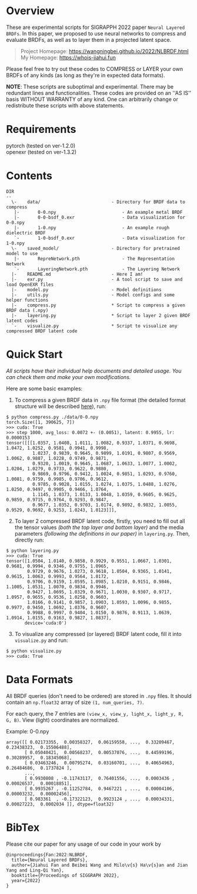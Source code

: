 # Overview

These are experimental scripts for SIGRAPPH 2022 paper ``Neural Layered BRDFs``. In this paper, we proposed to use neural networks to compress and evaluate BRDFs, as well as to layer them in a projected latent space. 

> Project Homepage: https://wangningbei.github.io/2022/NLBRDF.html  
> My Homepage: https://whois-jiahui.fun

Please feel free to try out these codes to COMPRESS or LAYER your own BRDFs of any kinds (as long as they're in expected data formats).

**NOTE**: These scripts are suboptimal and experimental. There may be redundant lines and functionalities. These codes are provided on an ''AS IS'' basis WITHOUT WARRANTY of any kind. One can arbitrarily change or redistribute these scripts with above statements.

# Requirements

pytorch (tested on ver-1.2.0)  
openexr (tested on ver-1.3.2)

# Contents

```
DIR
--
  \-    data/                           - Directory for BRDF data to compress
   |-       0-0.npy                         - An example metal BRDF
   |-       0-0-bsdf_0.exr                  - Data visualization for 0-0.npy
   |-       1-0.npy                         - An example rough dielectric BRDF
   `-       1-0-bsdf_0.exr                  - Data visualization for 1-0.npy
  \-    saved_model/                    - Directory for pretrained model to use
   |-       RepreNetwork.pth                - The Representation Network
   `-       LayeringNetwork.pth             - The Layering Network
  |-    README.md                       - Here I am!
  |-    exr.py                          - A tool script to save and load OpenEXR files
  |-    model.py                        - Model definitions
  |-    utils.py                        - Model configs and some helper functions
  |-    compress.py                     * Script to compress a given BRDF data (.npy)
  |-    layering.py                     * Script to layer 2 given BRDF latent codes
  `-    visualize.py                    * Script to visualize any compressed BRDF latent code
```

# Quick Start

*All scripts have their individual help documents and detailed usage. You can check them and make your own modifications.*

Here are some basic examples:

1. To compress a given BRDF data in ``.npy`` file format (the detailed format structure will be described [here](#format)), run:

```
$ python compress.py ./data/0-0.npy
torch.Size([1, 390625, 7])
>>> cuda: True
>>> step 1000, avg_loss: 0.0072 +- (0.0051), latent: 0.9955, lr: 0.0000153
tensor([[[1.0357, 1.0408, 1.0111, 1.0082, 0.9337, 1.0371, 0.9698, 1.0472, 1.0252, 0.9581, 0.9941, 0.9998,
          1.0237, 0.9839, 0.9645, 0.9899, 1.0191, 0.9807, 0.9569, 1.0062, 0.9887, 1.0228, 0.9749, 0.9871,
          0.9320, 1.0019, 0.9645, 1.0687, 1.0633, 1.0077, 1.0002, 1.0204, 1.0279, 0.9733, 0.9622, 0.9880,
          0.9869, 0.9796, 0.9412, 1.0024, 0.9851, 1.0293, 0.9760, 1.0081, 0.9759, 0.9985, 0.9706, 0.9612,
          0.9785, 0.9028, 1.0155, 1.0274, 1.0375, 1.0488, 1.0276, 1.0250, 0.9497, 0.9905, 0.9466, 1.0764,
          1.1145, 1.0373, 1.0133, 1.0048, 1.0359, 0.9605, 0.9625, 0.9859, 0.9715, 0.9764, 0.9293, 0.9847,
          0.9677, 1.0352, 0.9703, 1.0174, 0.9892, 0.9832, 1.0055, 0.9529, 0.9692, 0.9253, 1.0243, 1.0123]]],
```

2. To layer 2 compressed BRDF latent code, firstly, you need to fill out all the tensor values *(both the top layer and bottom layer)* and the media parameters *(following the definitions in our paper)* in ``layering.py``. Then, directly run:

```
$ python layering.py
>>> cuda: True
tensor([1.0504, 1.0140, 0.9858, 0.9929, 0.9551, 1.0667, 1.0301, 0.9681, 0.9994, 0.9346, 0.9755, 1.0965,
        0.9729, 0.9676, 1.0273, 0.9618, 1.0504, 0.9365, 1.0141, 0.9615, 1.0063, 0.9993, 0.9564, 1.0172,
        0.9706, 0.9159, 1.0595, 1.0985, 1.0210, 0.9151, 0.9846, 1.1005, 1.0531, 1.0070, 0.9834, 0.9946,
        0.9427, 1.0695, 1.0329, 0.9671, 1.0030, 0.9307, 0.9717, 1.0957, 0.9655, 0.9536, 1.0258, 0.9603,
        1.0166, 0.9141, 0.9857, 1.0903, 1.0593, 1.0096, 0.9855, 0.9977, 0.9450, 1.0692, 1.0376, 0.9607,
        0.9988, 0.9997, 0.9404, 1.0150, 0.9876, 0.9113, 1.0639, 1.0914, 1.0155, 0.9163, 0.9827, 1.0837],
       device='cuda:0')
```

3. To visualize any compressed (or layered) BRDF latent code, fill it into ``visualize.py`` and run:

```
$ python visualize.py
>>> cuda: True
```


<h1 id="format">Data Formats</h1>

All BRDF queries (don't need to be ordered) are stored in ``.npy`` files. It should contain an ``np.float32`` array of size `(1, num_queries, 7)`. 

For each query, the 7 entries are `(view_x, view_y, light_x, light_y, R, G, B)`. View (light) coordinates are normalized.

Example: 0-0.npy
```
array([[ 0.02173355,  0.00358327,  0.06159558, ...,  0.33209467,  0.23438323,  0.15506488],
       [ 0.05040421,  0.00568237,  0.00537076, ...,  0.44599196,  0.30289957,  0.18345068],
       [ 0.03463246,  0.00795274,  0.03160701, ...,  0.40654963,  0.26484686,  0.1737824 ],
       ...,
       [ 0.9930808 , -0.11743117,  0.76401556, ...,  0.0003436 ,  0.00026537,  0.00018851],
       [ 0.9935267 , -0.11252784,  0.9467221 , ...,  0.00004106,  0.00003232,  0.00002456],
       [ 0.983361  , -0.17322123,  0.9923124 , ...,  0.00034331,  0.00027223,  0.0002034 ]], dtype=float32)
```

# BibTex

Please cite our paper for any usage of our code in your work by
```
@inproceedings{Fan:2022:NLBRDF,
  title={Neural Layered BRDFs},
  author={Jiahui Fan and Beibei Wang and Milo\v{s} Ha\v{s}an and Jian Yang and Ling-Qi Yan},
  booktitle={Proceedings of SIGGRAPH 2022},
  year={2022}
}
```